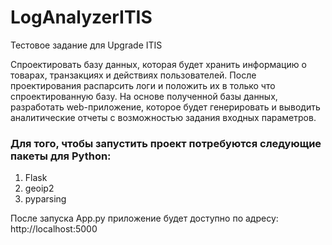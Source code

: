 # LogAnalyzerITIS
Тестовое задание для Upgrade ITIS

Cпроектировать базу данных, которая будет хранить информацию о товарах, транзакциях и действиях пользователей. После проектирования распарсить логи и положить их в только что спроектированную базу. На основе полученной базы данных, разработать web-приложение, которое будет генерировать и выводить аналитические отчеты с возможностью задания входных параметров. 


### Для того, чтобы запустить проект потребуются следующие пакеты для Python:
1) Flask
2) geoip2
3) pyparsing

После запуска App.py приложение будет доступно по адресу: http://localhost:5000

